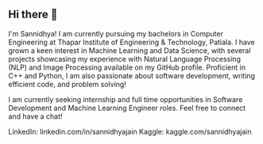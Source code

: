 ## Hi there 👋
I'm Sannidhya! I am currently pursuing my bachelors in Computer Engineering at Thapar Institute of Engineering & Technology, Patiala. I have grown a keen interest in Machine Learning and Data Science, with several projects showcasing my experience with Natural Language Processing (NLP) and Image Processing available on my GitHub profile. Proficient in C++ and Python, I am also passionate about software development, writing efficient code, and problem solving!

I am currently seeking internship and full time opportunities in Software Development and Machine Learning Engineer roles. Feel free to connect and have a chat!

LinkedIn: linkedin.com/in/sannidhyajain
Kaggle: kaggle.com/sannidhyajain
<!--
**sannidhyajain/sannidhyajain** is a ✨ _special_ ✨ repository because its `README.md` (this file) appears on your GitHub profile.

Here are some ideas to get you started:

- 🔭 I’m currently working on ...
- 🌱 I’m currently learning ...
- 👯 I’m looking to collaborate on ...
- 🤔 I’m looking for help with ...
- 💬 Ask me about ...
- 📫 How to reach me: ...
- 😄 Pronouns: ...
- ⚡ Fun fact: ...
-->
